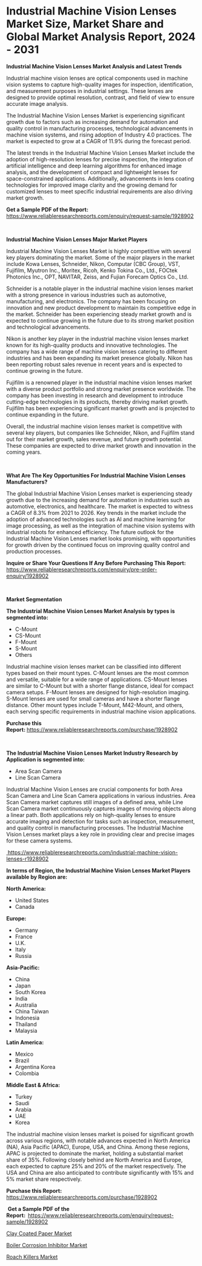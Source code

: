 <p><h1>Industrial Machine Vision Lenses Market Size, Market Share and Global Market Analysis Report, 2024 - 2031</h1></p><p><strong>Industrial Machine Vision Lenses Market Analysis and Latest Trends</strong></p>
<p><p>Industrial machine vision lenses are optical components used in machine vision systems to capture high-quality images for inspection, identification, and measurement purposes in industrial settings. These lenses are designed to provide optimal resolution, contrast, and field of view to ensure accurate image analysis.</p><p>The Industrial Machine Vision Lenses Market is experiencing significant growth due to factors such as increasing demand for automation and quality control in manufacturing processes, technological advancements in machine vision systems, and rising adoption of Industry 4.0 practices. The market is expected to grow at a CAGR of 11.9% during the forecast period.</p><p>The latest trends in the Industrial Machine Vision Lenses Market include the adoption of high-resolution lenses for precise inspection, the integration of artificial intelligence and deep learning algorithms for enhanced image analysis, and the development of compact and lightweight lenses for space-constrained applications. Additionally, advancements in lens coating technologies for improved image clarity and the growing demand for customized lenses to meet specific industrial requirements are also driving market growth.</p></p>
<p><strong>Get a Sample PDF of the Report:&nbsp;</strong> <a href="https://www.reliableresearchreports.com/enquiry/request-sample/1928902">https://www.reliableresearchreports.com/enquiry/request-sample/1928902</a></p>
<p>&nbsp;</p>
<p><strong>Industrial Machine Vision Lenses Major Market Players</strong></p>
<p><p>Industrial Machine Vision Lenses Market is highly competitive with several key players dominating the market. Some of the major players in the market include Kowa Lenses, Schneider, Nikon, Computar (CBC Group), VST, Fujifilm, Myutron Inc., Moritex, Ricoh, Kenko Tokina Co., Ltd., FOCtek Photonics Inc., OPT, NAVITAR, Zeiss, and Fujian Forecam Optics Co., Ltd.</p><p>Schneider is a notable player in the industrial machine vision lenses market with a strong presence in various industries such as automotive, manufacturing, and electronics. The company has been focusing on innovation and new product development to maintain its competitive edge in the market. Schneider has been experiencing steady market growth and is expected to continue growing in the future due to its strong market position and technological advancements.</p><p>Nikon is another key player in the industrial machine vision lenses market known for its high-quality products and innovative technologies. The company has a wide range of machine vision lenses catering to different industries and has been expanding its market presence globally. Nikon has been reporting robust sales revenue in recent years and is expected to continue growing in the future.</p><p>Fujifilm is a renowned player in the industrial machine vision lenses market with a diverse product portfolio and strong market presence worldwide. The company has been investing in research and development to introduce cutting-edge technologies in its products, thereby driving market growth. Fujifilm has been experiencing significant market growth and is projected to continue expanding in the future.</p><p>Overall, the industrial machine vision lenses market is competitive with several key players, but companies like Schneider, Nikon, and Fujifilm stand out for their market growth, sales revenue, and future growth potential. These companies are expected to drive market growth and innovation in the coming years.</p></p>
<p>&nbsp;</p>
<p><strong>What Are The Key Opportunities For Industrial Machine Vision Lenses Manufacturers?</strong></p>
<p><p>The global Industrial Machine Vision Lenses market is experiencing steady growth due to the increasing demand for automation in industries such as automotive, electronics, and healthcare. The market is expected to witness a CAGR of 8.3% from 2021 to 2026. Key trends in the market include the adoption of advanced technologies such as AI and machine learning for image processing, as well as the integration of machine vision systems with industrial robots for enhanced efficiency. The future outlook for the Industrial Machine Vision Lenses market looks promising, with opportunities for growth driven by the continued focus on improving quality control and production processes.</p></p>
<p><strong>Inquire or Share Your Questions If Any Before Purchasing This Report:</strong> <a href="https://www.reliableresearchreports.com/enquiry/pre-order-enquiry/1928902">https://www.reliableresearchreports.com/enquiry/pre-order-enquiry/1928902</a></p>
<p>&nbsp;</p>
<p><strong>Market Segmentation</strong></p>
<p><strong>The Industrial Machine Vision Lenses Market Analysis by types is segmented into:</strong></p>
<p><ul><li>C-Mount</li><li>CS-Mount</li><li>F-Mount</li><li>S-Mount</li><li>Others</li></ul></p>
<p><p>Industrial machine vision lenses market can be classified into different types based on their mount types. C-Mount lenses are the most common and versatile, suitable for a wide range of applications. CS-Mount lenses are similar to C-Mount but with a shorter flange distance, ideal for compact camera setups. F-Mount lenses are designed for high-resolution imaging. S-Mount lenses are used for small cameras and have a shorter flange distance. Other mount types include T-Mount, M42-Mount, and others, each serving specific requirements in industrial machine vision applications.</p></p>
<p><strong>Purchase this Report:&nbsp;</strong><a href="https://www.reliableresearchreports.com/purchase/1928902">https://www.reliableresearchreports.com/purchase/1928902</a></p>
<p>&nbsp;</p>
<p><strong>The Industrial Machine Vision Lenses Market Industry Research by Application is segmented into:</strong></p>
<p><ul><li>Area Scan Camera</li><li>Line Scan Camera</li></ul></p>
<p><p>Industrial Machine Vision Lenses are crucial components for both Area Scan Camera and Line Scan Camera applications in various industries. Area Scan Camera market captures still images of a defined area, while Line Scan Camera market continuously captures images of moving objects along a linear path. Both applications rely on high-quality lenses to ensure accurate imaging and detection for tasks such as inspection, measurement, and quality control in manufacturing processes. The Industrial Machine Vision Lenses market plays a key role in providing clear and precise images for these camera systems.</p></p>
<p><a href="https://www.reliableresearchreports.com/industrial-machine-vision-lenses-r1928902">&nbsp;https://www.reliableresearchreports.com/industrial-machine-vision-lenses-r1928902</a></p>
<p><strong>In terms of Region, the Industrial Machine Vision Lenses Market Players available by Region are:</strong></p>
<p>
    <p> <strong> North America: </strong>
        <ul>
            <li>United States</li>
            <li>Canada</li>
        </ul>
        </p> 
    <p> <strong> Europe: </strong>
        <ul>
            <li>Germany</li>
            <li>France</li>
            <li>U.K.</li>
            <li>Italy</li>
            <li>Russia</li>
        </ul>
        </p> 
    <p> <strong> Asia-Pacific: </strong>
        <ul>
            <li>China</li>
            <li>Japan</li>
            <li>South Korea</li>
            <li>India</li>
            <li>Australia</li>
            <li>China Taiwan</li>
            <li>Indonesia</li>
            <li>Thailand</li>
            <li>Malaysia</li>
        </ul>
        </p> 
    <p> <strong> Latin America: </strong>
        <ul>
            <li>Mexico</li>
            <li>Brazil</li>
            <li>Argentina Korea</li>
            <li>Colombia</li>
        </ul>
        </p> 
    <p> <strong> Middle East & Africa: </strong>
        <ul>
            <li>Turkey</li>
            <li>Saudi</li>
            <li>Arabia</li>
            <li>UAE</li>
            <li>Korea</li>
        </ul>
    </p>
    </p>
<p><p>The industrial machine vision lenses market is poised for significant growth across various regions, with notable advances expected in North America (NA), Asia Pacific (APAC), Europe, USA, and China. Among these regions, APAC is projected to dominate the market, holding a substantial market share of 35%. Following closely behind are North America and Europe, each expected to capture 25% and 20% of the market respectively. The USA and China are also anticipated to contribute significantly with 15% and 5% market share respectively.</p></p>
<p><strong>Purchase this Report: </strong><a href="https://www.reliableresearchreports.com/purchase/1928902">https://www.reliableresearchreports.com/purchase/1928902</a></p>
<p>&nbsp;<strong>Get a Sample PDF of the Report:&nbsp;&nbsp;</strong><a href="https://www.reliableresearchreports.com/enquiry/request-sample/1928902">https://www.reliableresearchreports.com/enquiry/request-sample/1928902</a></p>
<p><strong></strong></p>
<p><p><a href="https://www.linkedin.com/pulse/global-clay-coated-paper-market-analysis-trends-forecasts-e03ne">Clay Coated Paper Market</a></p><p><a href="https://www.linkedin.com/pulse/navigating-global-boiler-corrosion-inhibitor-market-landscape-oovhf">Boiler Corrosion Inhibitor Market</a></p><p><a href="https://www.linkedin.com/pulse/roach-killers-market-forecast-global-trends-analysis-from-qwvje">Roach Killers Market</a></p></p>